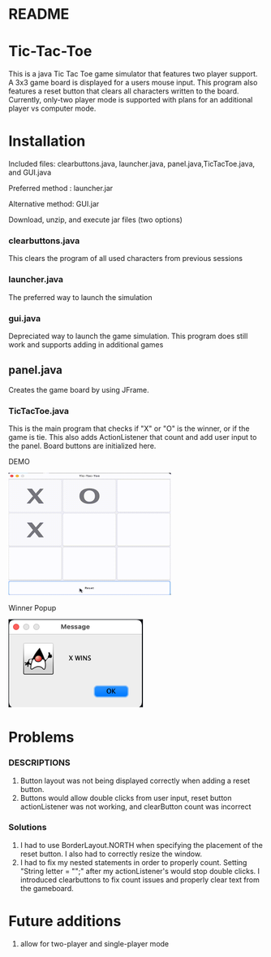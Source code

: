 # README


# Tic-Tac-Toe
This is a java Tic Tac Toe game simulator that features two player support. A 3x3 game board is displayed for a users mouse input. This program also features a reset button that clears all characters written to the board. Currently, only-two player mode is supported with plans for an additional player vs computer mode.

# Installation
Included files: clearbuttons.java, launcher.java, panel.java,TicTacToe.java, and GUI.java

Preferred method : launcher.jar

Alternative method: GUI.jar

Download, unzip, and execute jar files (two options)

### clearbuttons.java
This clears the program of all used characters from previous sessions 

### launcher.java
The preferred way to launch the simulation

### gui.java
Depreciated way to launch the game simulation. This program does still work and supports adding in additional games

## panel.java
Creates the game board by using JFrame.

### TicTacToe.java
This is the main program that checks if "X" or "O" is the winner, or if the game is tie. This also adds ActionListener that count and add user input to the panel. Board buttons are initialized here.



DEMO



![alt-tag](media/ttt-demo.gif)


Winner Popup



![img](media/win.jpg)


# Problems 

### DESCRIPTIONS
1. Button layout was not being displayed correctly when adding a reset button.
2. Buttons would allow double clicks from user input, reset button actionListener was not working, and clearButton count was incorrect 

### Solutions
1. I had to use BorderLayout.NORTH when specifying the placement of the reset button. I also had to correctly resize the window.
2. I had to fix my nested statements in order to properly count. Setting "String letter = "";" after my actionListener's would stop double clicks. I introduced clearbuttons to fix count issues and properly clear text from the gameboard.

# Future additions
1. allow for two-player and single-player mode